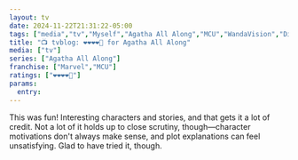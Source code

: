 ```yaml
---
layout: tv
date: 2024-11-22T21:31:22-05:00
tags: ["media","tv","Myself","Agatha All Along","MCU","WandaVision","Disney+"]
title: "📺 tvblog: ❤️❤️❤️❤️🖤 for Agatha All Along"
media: ["tv"]
series: ["Agatha All Along"]
franchise: ["Marvel","MCU"]
ratings: ["❤️❤️❤️❤️🖤"]
params:
  entry:
---
```

This was fun! Interesting characters and stories, and that gets it a lot of credit. Not a lot of it holds up to close scrutiny, though—character motivations don't always make sense, and plot explanations can feel unsatisfying. Glad to have tried it, though.
